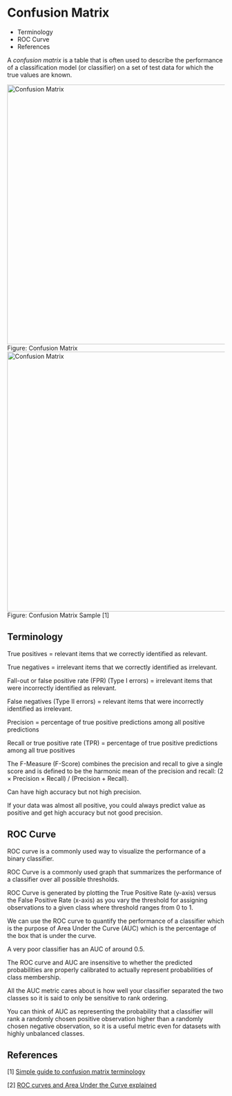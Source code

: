 # Confusion Matrix

<!-- MarkdownTOC -->

- Terminology
- ROC Curve
- References

<!-- /MarkdownTOC -->

A _confusion matrix_ is a table that is often used to describe the performance of a classification model (or classifier) on a set of test data for which the true values are known. 

<div class="image-preview">
  <div><img width="600" alt="Confusion Matrix" src="https://user-images.githubusercontent.com/2695661/151418339-8ef5f171-8f14-4974-ae24-7f6b33202c5b.jpeg" /></div>
  <caption>Figure: Confusion Matrix</caption>
</div>

<div class="image-preview">
    <img width="600" alt="Confusion Matrix" src="https://user-images.githubusercontent.com/2695661/151418583-57ef8547-c9f9-4f42-9424-24d134ba60b2.jpeg" />
  Figure: Confusion Matrix Sample [1]
</div>



## Terminology

True positives = relevant items that we correctly identified as relevant.

True negatives = irrelevant items that we correctly identified as irrelevant.

Fall-out or false positive rate (FPR) (Type I errors) = irrelevant items that were incorrectly identified as relevant.

False negatives (Type II errors) = relevant items that were incorrectly identified as irrelevant.

Precision = percentage of true positive predictions among all positive predictions

Recall or true positive rate (TPR) = percentage of true positive predictions among all true positives

The F-Measure (F-Score) combines the precision and recall to give a single score and is defined to be the harmonic mean of the precision and recall: (2 × Precision × Recall) / (Precision + Recall).

Can have high accuracy but not high precision.

If your data was almost all positive, you could always predict value as positive and get high accuracy but not good precision.


## ROC Curve

ROC curve is a commonly used way to visualize the performance of a binary classifier.

ROC Curve is a commonly used graph that summarizes the performance of a classifier over all possible thresholds. 

ROC Curve is generated by plotting the True Positive Rate (y-axis) versus the False Positive Rate (x-axis) as you vary the threshold for assigning observations to a given class where threshold ranges from 0 to 1.

We can use the ROC curve to quantify the performance of a classifier which is the purpose of Area Under the Curve (AUC) which is the percentage of the box that is under the curve. 

A very poor classifier has an AUC of around 0.5. 

The ROC curve and AUC are insensitive to whether the predicted probabilities are properly calibrated to actually represent probabilities of class membership. 

All the AUC metric cares about is how well your classifier separated the two classes so it is said to only be sensitive to rank ordering. 

You can think of AUC as representing the probability that a classifier will rank a randomly chosen positive observation higher than a randomly chosen negative observation, so it is a useful metric even for datasets with highly unbalanced classes.


## References

[1] [Simple guide to confusion matrix terminology](https://www.dataschool.io/simple-guide-to-confusion-matrix-terminology/)

[2] [ROC curves and Area Under the Curve explained](https://www.dataschool.io/roc-curves-and-auc-explained/)

